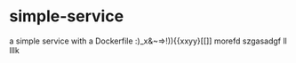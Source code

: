 # simple-service

a simple service with a Dockerfile :)_x&~=>!)){{xxyy}[[]]
morefd
szgasadgf
ll
lllk
